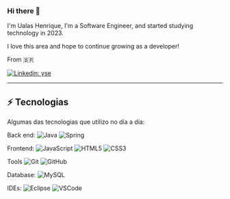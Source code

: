 ### Hi there 👋

I'm Ualas Henrique, I'm a Software Engineer, and started studying technology in 2023.

I love this area and hope to continue growing as a developer!

From 🇧🇷

[![Linkedin: yse](https://img.shields.io/badge/-Linkedin-blue?style=flat-square&logo=Linkedin&logoColor=white&link=https://www.linkedin.com/in/ualas-henrique-54678827a/)](https://www.linkedin.com/in/ualas-henrique-54678827a/)
____

## ⚡ Tecnologias

Algumas das tecnologias que utilizo no dia a dia:

Back end: 
![Java](https://img.shields.io/badge/-Java-007396?style=flat-square&logo=java)
![Spring](https://img.shields.io/badge/-Spring-6DB33F?style=flat-square&logo=spring&logoColor=white)

Frontend:
![JavaScript](https://img.shields.io/badge/-JavaScript-black?style=flat-square&logo=javascript)
![HTML5](https://img.shields.io/badge/-HTML5-E34F26?style=flat-square&logo=html5&logoColor=white)
![CSS3](https://img.shields.io/badge/-CSS3-1572B6?style=flat-square&logo=css3)

Tools
![Git](https://img.shields.io/badge/-Git-black?style=flat-square&logo=git)
![GitHub](https://img.shields.io/badge/-GitHub-181717?style=flat-square&logo=github)

Database:
![MySQL](https://img.shields.io/badge/-MySQL-4479A1?style=flat-square&logo=mysql&logoColor=white)

IDEs:
![Eclipse](https://img.shields.io/badge/-Eclipse-2C2255?style=flat-square&logo=eclipse&logoColor=white)
![VSCode](https://img.shields.io/badge/-VSCode-007ACC?style=flat-square&logo=visual-studio-code&logoColor=white)
